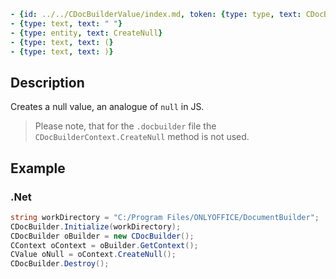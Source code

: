 ```yml signature
- {id: ../../CDocBuilderValue/index.md, token: {type: type, text: CDocBuilderValue^}}
- {type: text, text: " "}
- {type: entity, text: CreateNull}
- {type: text, text: (}
- {type: text, text: )}
```

## Description

Creates a null value, an analogue of `null` in JS.

> Please note, that for the `.docbuilder` file the `CDocBuilderContext.CreateNull` method is not used.

## Example

### .Net

```cs
string workDirectory = "C:/Program Files/ONLYOFFICE/DocumentBuilder";
CDocBuilder.Initialize(workDirectory);
CDocBuilder oBuilder = new CDocBuilder();
CContext oContext = oBuilder.GetContext();
CValue oNull = oContext.CreateNull();
CDocBuilder.Destroy();
```

